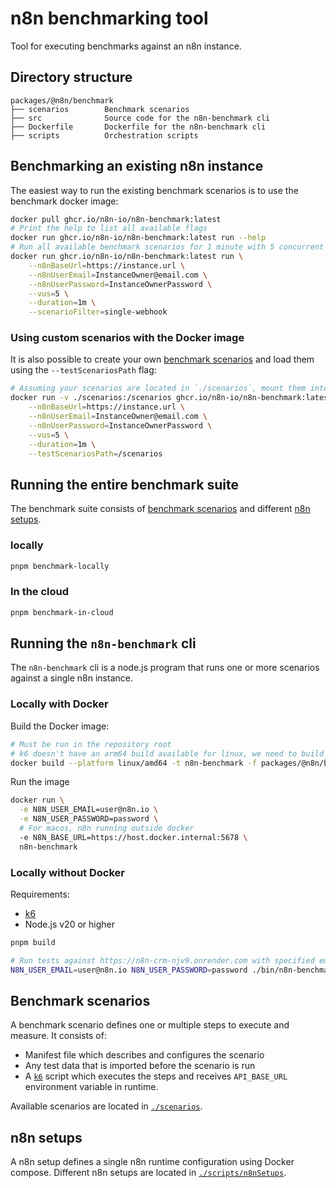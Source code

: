 # n8n benchmarking tool

Tool for executing benchmarks against an n8n instance.

## Directory structure

```text
packages/@n8n/benchmark
├── scenarios        Benchmark scenarios
├── src              Source code for the n8n-benchmark cli
├── Dockerfile       Dockerfile for the n8n-benchmark cli
├── scripts          Orchestration scripts
```

## Benchmarking an existing n8n instance

The easiest way to run the existing benchmark scenarios is to use the benchmark docker image:

```sh
docker pull ghcr.io/n8n-io/n8n-benchmark:latest
# Print the help to list all available flags
docker run ghcr.io/n8n-io/n8n-benchmark:latest run --help
# Run all available benchmark scenarios for 1 minute with 5 concurrent requests
docker run ghcr.io/n8n-io/n8n-benchmark:latest run \
	--n8nBaseUrl=https://instance.url \
	--n8nUserEmail=InstanceOwner@email.com \
	--n8nUserPassword=InstanceOwnerPassword \
	--vus=5 \
	--duration=1m \
	--scenarioFilter=single-webhook
```

### Using custom scenarios with the Docker image

It is also possible to create your own [benchmark scenarios](#benchmark-scenarios) and load them using the `--testScenariosPath` flag:

```sh
# Assuming your scenarios are located in `./scenarios`, mount them into `/scenarios` in the container
docker run -v ./scenarios:/scenarios ghcr.io/n8n-io/n8n-benchmark:latest run \
	--n8nBaseUrl=https://instance.url \
	--n8nUserEmail=InstanceOwner@email.com \
	--n8nUserPassword=InstanceOwnerPassword \
	--vus=5 \
	--duration=1m \
	--testScenariosPath=/scenarios
```

## Running the entire benchmark suite

The benchmark suite consists of [benchmark scenarios](#benchmark-scenarios) and different [n8n setups](#n8n-setups).

### locally

```sh
pnpm benchmark-locally
```

### In the cloud

```sh
pnpm benchmark-in-cloud
```

## Running the `n8n-benchmark` cli

The `n8n-benchmark` cli is a node.js program that runs one or more scenarios against a single n8n instance.

### Locally with Docker

Build the Docker image:

```sh
# Must be run in the repository root
# k6 doesn't have an arm64 build available for linux, we need to build against amd64
docker build --platform linux/amd64 -t n8n-benchmark -f packages/@n8n/benchmark/Dockerfile .
```

Run the image

```sh
docker run \
  -e N8N_USER_EMAIL=user@n8n.io \
  -e N8N_USER_PASSWORD=password \
  # For macos, n8n running outside docker
  -e N8N_BASE_URL=https://host.docker.internal:5678 \
  n8n-benchmark
```

### Locally without Docker

Requirements:

- [k6](https://grafana.com/docs/k6/latest/set-up/install-k6/)
- Node.js v20 or higher

```sh
pnpm build

# Run tests against https://n8n-crm-njv9.onrender.com with specified email and password
N8N_USER_EMAIL=user@n8n.io N8N_USER_PASSWORD=password ./bin/n8n-benchmark run
```

## Benchmark scenarios

A benchmark scenario defines one or multiple steps to execute and measure. It consists of:

- Manifest file which describes and configures the scenario
- Any test data that is imported before the scenario is run
- A [`k6`](https://grafana.com/docs/k6/latest/using-k6/http-requests/) script which executes the steps and receives `API_BASE_URL` environment variable in runtime.

Available scenarios are located in [`./scenarios`](./scenarios/).

## n8n setups

A n8n setup defines a single n8n runtime configuration using Docker compose. Different n8n setups are located in [`./scripts/n8nSetups`](./scripts/n8nSetups).
